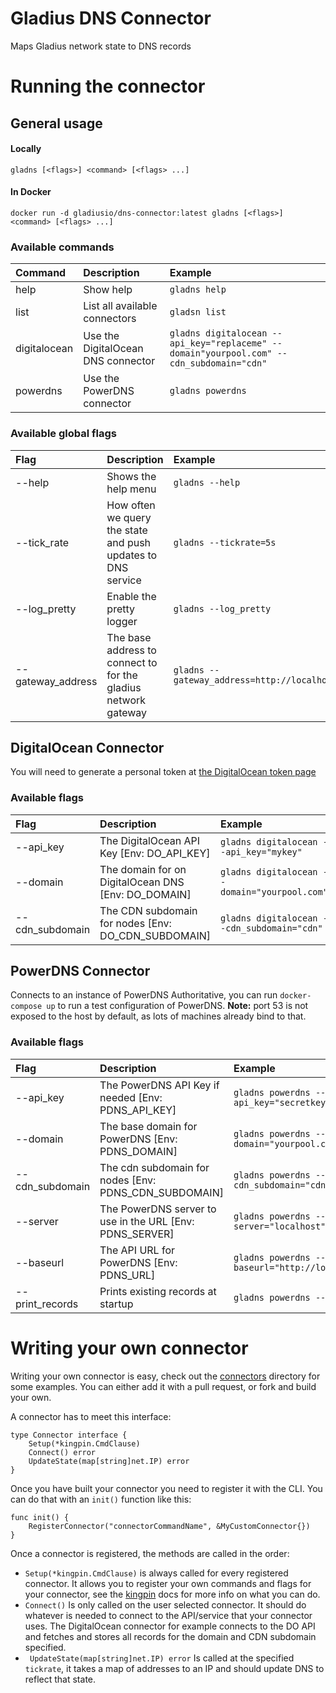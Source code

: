 # Gladius DNS Connector
Maps Gladius network state to DNS records

# Running the connector

## General usage

#### Locally
`gladns [<flags>] <command> [<flags> ...]`

#### In Docker
`docker run -d gladiusio/dns-connector:latest gladns [<flags>] <command> [<flags> ...]`

### Available commands

| Command      | Description                        | Example                                                                                  |
|:-------------|:-----------------------------------|:-----------------------------------------------------------------------------------------|
| help         | Show help                          | `gladns help`                                                                            |
| list         | List all available connectors      | `gladsn list`                                                                            |
| digitalocean | Use the DigitalOcean DNS connector | `gladns digitalocean --api_key="replaceme" --domain"yourpool.com" --cdn_subdomain="cdn"` |
| powerdns     | Use the PowerDNS connector         | `gladns powerdns`                                                                        |

### Available global flags
| Flag              | Description                                                    | Example                                          |
|:------------------|:---------------------------------------------------------------|:-------------------------------------------------|
| --help            | Shows the help menu                                            | `gladns --help`                                  |
| --tick_rate       | How often we query the state and push updates to DNS service   | `gladns --tickrate=5s`                           |
| --log_pretty      | Enable the pretty logger                                       | `gladns --log_pretty`                            |
| --gateway_address | The base address to connect to for the gladius network gateway | `gladns --gateway_address=http://localhost:3001` |


## DigitalOcean Connector 

You will need to generate a personal token at [the DigitalOcean token page](https://cloud.digitalocean.com/account/api/tokens) 

### Available flags
| Flag            | Description                                         | Example                                       |
|:----------------|:----------------------------------------------------|:----------------------------------------------|
| --api_key       | The DigitalOcean API Key [Env: DO_API_KEY]          | `gladns digitalocean --api_key="mykey"`       |
| --domain        | The domain for on DigitalOcean DNS [Env: DO_DOMAIN] | `gladns digitalocean --domain="yourpool.com"` |
| --cdn_subdomain | The CDN subdomain for nodes [Env: DO_CDN_SUBDOMAIN] | `gladns digitalocean --cdn_subdomain="cdn"`   |

## PowerDNS Connector 
Connects to an instance of PowerDNS Authoritative, you can run `docker-compose up` to run a test configuration of PowerDNS. **Note:** port 53 is not exposed to the host by default, as lots of machines already bind to that.

### Available flags
| Flag            | Description                                              | Example                                             |
|:----------------|:---------------------------------------------------------|:----------------------------------------------------|
| --api_key       | The PowerDNS API Key if needed [Env: PDNS_API_KEY]       | `gladns powerdns --api_key="secretkey"`             |
| --domain        | The base domain for PowerDNS [Env: PDNS_DOMAIN]          | `gladns powerdns --domain="yourpool.com"`           |
| --cdn_subdomain | The cdn subdomain for nodes [Env: PDNS_CDN_SUBDOMAIN]    | `gladns powerdns --cdn_subdomain="cdn"`             |
| --server        | The PowerDNS server to use in the URL [Env: PDNS_SERVER] | `gladns powerdns --server="localhost"`              |
| --baseurl       | The API URL for PowerDNS [Env: PDNS_URL]                 | `gladns powerdns --baseurl="http://localhost:8081"` |
| --print_records | Prints existing records at startup                       | `gladns powerdns --print_records`                   |


# Writing your own connector

Writing your own connector is easy, check out the [connectors](./connectors) directory for some examples. You can either add it with a pull request, or fork and build your own.

A connector has to meet this interface:

```golang
type Connector interface {
    Setup(*kingpin.CmdClause)
    Connect() error
    UpdateState(map[string]net.IP) error
}
```

Once you have built your connector you need to register it with the CLI. You can do that with an `init()` function like this:

```golang
func init() {
    RegisterConnector("connectorCommandName", &MyCustomConnector{})
}
```

Once a connector is registered, the methods are called in the order:

- `Setup(*kingpin.CmdClause)` is always called for every registered connector. It allows you to register your own commands and flags for your connector, see the [kingpin](https://github.com/alecthomas/kingpin) docs for more info on what you can do.
- `Connect()` Is only called on the user selected connector. It should do whatever is needed to connect to the API/service that your connector uses. The DigitalOcean connector for example connects to the DO API and fetches and stores all records for the domain and CDN subdomain specified.
- ` UpdateState(map[string]net.IP) error` Is called at the specified `tickrate`, it takes a map of addresses to an IP and should update DNS to reflect that state.

